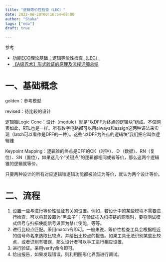 ```yaml
---
title: "逻辑等价性检查（LEC）"
date: 2022-06-20T00:16:54+08:00
author: "Shaka"
tags: ["eda"]
draft: true

---
```


参考
- [功能ECO理论基础：逻辑等价性检查（LEC）
](https://mp.weixin.qq.com/s/8YsGMea-Kl5nnTsX0UoxgQ)
- [【A级忍术】形式验证的原理及流程详细总结
](https://zhuanlan.zhihu.com/p/436453322)


# 一、基础概念

golden：参考模型

revised：待比较的设计

逻辑锥Logic Cone：设计（module）就是“以DFF为终点的逻辑块”组成。不仅网表如此，RTL也是一样。所有数字电路都可以用always和assign这两种语法来实现（latch可以看作是DFF的一种）。这些“以DFF为终点的逻辑块”我们把它叫作逻辑锥

Keypoint Mapping：逻辑锥的终点是DFF的CK（时钟）、Ｄ（数据）、RN（复位）、SN（置位），如果这几个“关键点”的逻辑都相同或者等价，那么这两个逻辑锥的逻辑就等价。

只要两种设计的所有对应逻辑锥逻辑功能都被验证为等价，就认为两个设计等价。

# 二、流程

1. 设置一些与进行等价性验证有关的设置。例如，若设计中的某些模块不需要进行检查，可以将其设置为“黑盒子”；在验证插入扫描链的网表时，要将测试模式信号与扫描使能信号设置为禁止使能，等等。  
2. 进行比较点匹配。采用match令即可。一般来说，等价性检查工具会根据相近的信号命名来选取比较点，并给出比较点的报告。如果工具无法识别某些比较点，或者识别有错误，那么设计者可以手工进行相应设置。   
3. 进行验证。采用verify命令即可。
4. 给出报告，如果发现错误，则利用图形化界面进行调试。